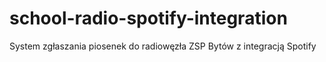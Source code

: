 # school-radio-spotify-integration
System zgłaszania piosenek do radiowęzła ZSP Bytów z integracją Spotify
